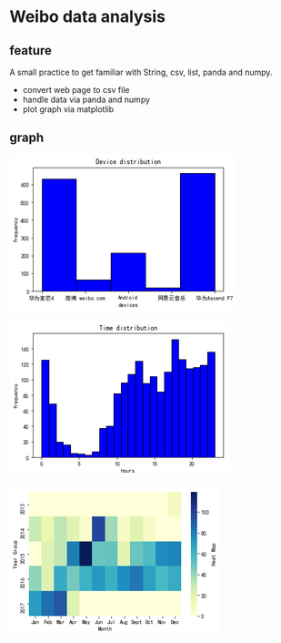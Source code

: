 # Weibo data analysis

## feature

A small practice to get familiar with String, csv, list, panda and numpy.

* convert web page to csv file
* handle data via panda and numpy
* plot graph via matplotlib

## graph

![Device distribution](img/device_distribution.png)

![Sending time distribution](img/time_distribution.png)

![Heat map](img/heat_map.png)
